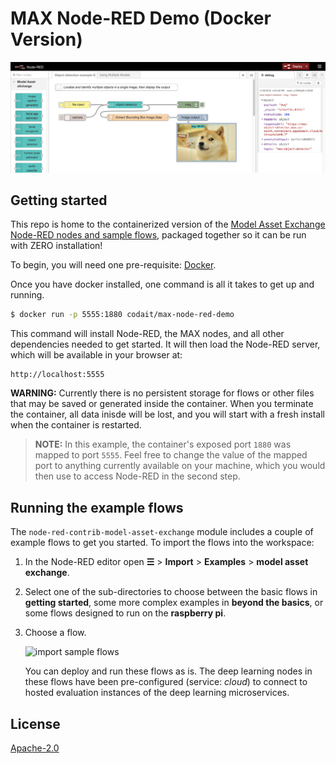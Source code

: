 # MAX Node-RED Demo (Docker Version)

![Sample Node-RED Flow for MAX Object Detector](/assets/object_detector.png)

## Getting started

This repo is home to the containerized version of the [Model Asset Exchange Node-RED nodes and sample flows](https://github.com/CODAIT/node-red-contrib-model-asset-exchange), packaged together so it can be run with ZERO installation!

To begin, you will need one pre-requisite: [Docker](http://www.docker.com).

Once you have docker installed, one command is all it takes to get up and running.

```bash
$ docker run -p 5555:1880 codait/max-node-red-demo
```

This command will install Node-RED, the MAX nodes, and all other dependencies needed to get started. It will then load the Node-RED server, which will be available in your browser at: 

```
http://localhost:5555
```

**WARNING:** Currently there is no persistent storage for flows or other files that may be saved or generated inside the container. When you terminate the container, all data inisde will be lost, and you will start with a fresh install when the container is restarted.

> **NOTE:** In this example, the container's exposed port `1880` was mapped to port `5555`. Feel free to change the value of the mapped port to anything currently available on your machine, which you would then use to access Node-RED in the second step.

## Running the example flows

The `node-red-contrib-model-asset-exchange` module includes a couple of example flows to get you started. To import the flows into the workspace:

1. In the Node-RED editor open **&#9776;** > **Import** > **Examples** > **model asset exchange**.
2. Select one of the sub-directories to choose between the basic flows in **getting started**, some more complex examples in **beyond the basics**, or some flows designed to run on the **raspberry pi**.
3. Choose a flow.

   ![import sample flows](/assets/import_sample_flows.png) 

   You can deploy and run these flows as is. The deep learning nodes in these flows have been pre-configured (service: _cloud_) to connect to hosted evaluation instances of the deep learning microservices. 


License
-------

[Apache-2.0](LICENSE)
